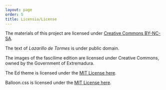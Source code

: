 ```yaml
---
layout: page
order: 5
title: Licensia/License
---
```


The materials of this project are licensed under [Creative Commons BY-NC-SA](https://creativecommons.org/licenses/by-nc-sa/4.0/).

The text of *Lazarillo de Tormes* is under public domain.

The images of the fascilime edition are licensed under Creative Commons, owned by the Government of Extremadura.

The Ed theme is licensed under the [MIT License here](https://github.com/elotroalex/ed/blob/master/LICENSE.md).

Balloon.css is licensed under the [MIT License here](https://github.com/kazzkiq/balloon.css/blob/master/LICENSE).
